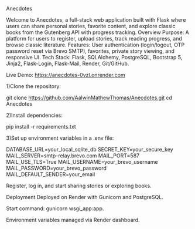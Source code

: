 Anecdotes

Welcome to Anecdotes, a full-stack web application built with Flask where users can share personal stories, favorite content, and explore classic books from the Gutenberg API with progress tracking.
Overview
Purpose: A platform for users to register, upload stories, track reading progress, and browse classic literature.
Features: User authentication (login/logout, OTP password reset via Brevo SMTP), favorites, private story viewing, and responsive UI.
Tech Stack: Flask, SQLAlchemy, PostgreSQL, Bootstrap 5, Jinja2, Flask-Login, Flask-Mail, Render, Git/GitHub.

Live Demo: https://anecdotes-0vzl.onrender.com

1)Clone the repository:

git clone https://github.com/AalwinMathewThomas/Anecdotes.git
cd Anecdotes


2)Install dependencies:

pip install -r requirements.txt



3)Set up environment variables in a .env file:

DATABASE_URL=your_local_sqlite_db
SECRET_KEY=your_secure_key
MAIL_SERVER=smtp-relay.brevo.com
MAIL_PORT=587
MAIL_USE_TLS=True
MAIL_USERNAME=your_brevo_username
MAIL_PASSWORD=your_brevo_password
MAIL_DEFAULT_SENDER=your_email

Register, log in, and start sharing stories or exploring books.

Deployment
Deployed on Render with Gunicorn and PostgreSQL.



Start command: gunicorn wsgi_app:app.

Environment variables managed via Render dashboard.
